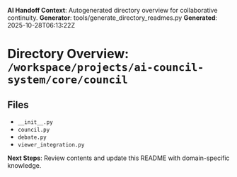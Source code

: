 <!-- AI-Handoff:START -->
**AI Handoff Context**: Autogenerated directory overview for collaborative continuity.
**Generator**: tools/generate_directory_readmes.py
**Generated**: 2025-10-28T06:13:22Z
<!-- AI-Handoff:END -->

# Directory Overview: `/workspace/projects/ai-council-system/core/council`

## Files
- `__init__.py`
- `council.py`
- `debate.py`
- `viewer_integration.py`

<!-- AI-Handoff:FOOTER-START -->
**Next Steps**: Review contents and update this README with domain-specific knowledge.
<!-- AI-Handoff:FOOTER-END -->
